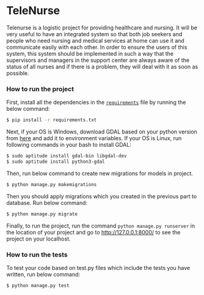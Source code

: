 # TeleNurse

Telenurse is a logistic project for providing healthcare and nursing.
It will be very useful to have an integrated system so that both job seekers and people who need nursing and medical services at home can use it and communicate easily with each other. In order to ensure the users of this system, this system should be implemented in such a way that the supervisors and managers in the support center are always aware of the status of all nurses and if there is a problem, they will deal with it as soon as possible.

### How to run the project

First, install all the dependencies in the [`requirements`](requirements.txt) file by running the below command:
```sh
$ pip install -r requirements.txt
```

Next, if your OS is Windows, download GDAL based on your python version from [here](https://www.lfd.uci.edu/~gohlke/pythonlibs/#gdal) and add it to environment variables. If your OS is Linux, run following commands in your bash to install GDAL:
```sh
$ sudo aptitude install gdal-bin libgdal-dev
$ sudo aptitude install python3-gdal
```


Then, run below command to create new migrations for models in project.
```sh
$ python manage.py makemigrations
```

Then you should apply migrations which you created in the previous part to database. Run below command:
```sh
$ python manage.py migrate
```

Finally, to run the project, run the command `python manage.py runserver` in the location of your project and go to http://127.0.0.1:8000/ to see the project on your localhost.

### How to run the tests

To test your code based on test.py files which include the tests you have written, run below command:
```sh
$ python manage.py test
```
